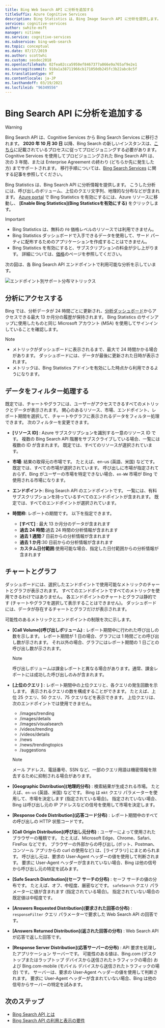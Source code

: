 ```yaml
---
title: Bing Web Search API に分析を追加する
titleSuffix: Azure Cognitive Services
description: Bing Statistics は、Bing Image Search API に分析を提供します。 分析には、呼び出しのボリューム、上位のクエリ文字列、地理的な分布などが含まれます。
services: cognitive-services
author: swhite-msft
manager: nitinme
ms.service: cognitive-services
ms.subservice: bing-web-search
ms.topic: conceptual
ms.date: 07/17/2019
ms.author: scottwhi
ms.custom: seodec2018
ms.openlocfilehash: 02fea02cca5950ef8467377a866e9a765af9e2e1
ms.sourcegitcommit: 910a1a38711966cb171050db245fc3b22abc8c5f
ms.translationtype: HT
ms.contentlocale: ja-JP
ms.lasthandoff: 03/19/2021
ms.locfileid: "96349556"
---
```

# <a name="add-analytics-to-the-bing-search-apis"></a>Bing Search API に分析を追加する

> [!WARNING]
> Bing Search API は、Cognitive Services から Bing Search Services に移行されます。 **2020 年 10 月 30 日** 以降、Bing Search の新しいインスタンスは、[こちら](/bing/search-apis/bing-web-search/create-bing-search-service-resource)に記載されているプロセスに従ってプロビジョニングする必要があります。
> Cognitive Services を使用してプロビジョニングされた Bing Search API は、次の 3 年間、または Enterprise Agreement の終わり (どちらか先に発生した方) までサポートされます。
> 移行手順については、[Bing Search Services](/bing/search-apis/bing-web-search/create-bing-search-service-resource) に関する記事を参照してください。

Bing Statistics は、Bing Search API に分析情報を提供します。 こうした分析には、呼び出しのボリューム、上位のクエリ文字列、地理的な分布などが含まれます。 [Azure portal](https://ms.portal.azure.com) で Bing Statistics を有効にするには、Azure リソースに移動し、 **[Enable Bing Statistics]\(Bing Statisticsを有効にする\)** をクリックします。

> [!IMPORTANT]
> * Bing Statistics は、無料の `F0` 価格レベルのリソースでは利用できません。
> * Bing Statistics ダッシュボードで入手できるデータを使用して、サード パーティに配布するためのアプリケーションを作成することはできません。
> * Bing Statistics を有効にすると、サブスクリプションの料金が少し上がります。 詳細については、[価格](https://aka.ms/bingstatisticspricing)のページを参照してください。


次の図は、各 Bing Search API エンドポイントで利用可能な分析を示しています。

![エンドポイント別サポート分布マトリックス](./media/bing-statistics/bing-statistics-matrix.png)

## <a name="access-your-analytics"></a>分析にアクセスする

Bing では、分析データが 24 時間ごとに更新され、[分析ダッシュボード](https://bingapistatistics.com)からアクセスできる最大 13 か月分の履歴が保持されます。 Bing Statistics のサインアップに使用したものと同じ Microsoft アカウント (MSA) を使用してサインインしていることを確認します。

> [!NOTE]  
> * メトリックがダッシュボードに表示されるまで、最大で 24 時間かかる場合があります。 ダッシュボードには、データが最後に更新された日時が表示されます。  
> * メトリックは、Bing Statistics アドインを有効にした時点から利用できるようになります。

## <a name="filter-the-data"></a>データをフィルター処理する

既定では、チャートやグラフには、ユーザーがアクセスできるすべてのメトリックとデータが表示されます。 関心のあるリソース、市場、エンドポイント、レポート期間を選択して、チャートやグラフに表示されるデータをフィルター処理できます。 次のフィルターを変更できます。

- **[リソース ID]** : Azure サブスクリプションを識別する一意のリソース ID です。 複数の Bing Search API 階層をサブスクライブしている場合、一覧には複数の ID が含まれます。 既定では、すべてのリソースが選択されています。  
  
- **市場**: 結果の取得元の市場です。 たとえば、en-us (英語、米国) などです。 既定では、すべての市場が選択されています。 呼び出しに市場が指定されておらず、Bing がユーザーの市場を特定できない場合、`en-WW` 市場が Bing で使用される市場になります。  
  
- **エンドポイント**: Bing Search API のエンドポイントです。 一覧には、有料サブスクリプションを持っているすべてのエンドポイントが含まれます。 既定では、すべてのエンドポイントが選択されています。  

- **時間枠**: レポートの期間です。 以下を指定できます。
  - **[すべて]** : 最大 13 か月分のデータが含まれます  
  - **過去 24 時間**:過去 24 時間の分析情報が含まれます  
  - **過去 1 週間**:7 日前からの分析情報が含まれます  
  - **過去 1 か月**:30 日前からの分析情報が含まれます  
  - **カスタム日付範囲**:使用可能な場合、指定した日付範囲からの分析情報が含まれます  

## <a name="charts-and-graphs"></a>チャートとグラフ

ダッシュボードには、選択したエンドポイントで使用可能なメトリックのチャートとグラフが表示されます。 すべてのエンドポイントですべてのメトリックを使用できるわけではありません。 各エンドポイントのチャートとグラフは静的です (チャートやグラフを選択して表示することはできません)。 ダッシュボードには、データが存在するチャートとグラフだけが表示されます。

<!--
For example, if you don't include the User-Agent header in your calls, the dashboard will not include device-related graphs.
-->

可能性のあるメトリックとエンドポイントの制限を次に示します。

- **[Call Volume]\(呼び出しボリューム\)** : レポート期間中に行われた呼び出しの数を示します。 レポート期間が 1 日の場合、グラフには 1 時間ごとの呼び出し数が示されます。 それ以外の場合、グラフにはレポート期間の 1 日ごとの呼び出し数が示されます。  
  
  > [!NOTE]
  > 呼び出しボリュームは課金レポートと異なる場合があります。通常、課金レポートには成功した呼び出しのみが含まれます。

- **[上位のクエリ ]** : レポート期間中の上位クエリと、各クエリの発生回数を示します。 表示されるクエリの数を構成することができます。 たとえば、上位 25 クエリ、50 クエリ、75 クエリなどを表示できます。 上位クエリは、次のエンドポイントでは使用できません。  

  - /images/trending
  - /images/details
  - /images/visualsearch
  - /videos/trending
  - /videos/details
  - /news
  - /news/trendingtopics
  - /suggestions  
  
  > [!NOTE]  
  > メール アドレス、電話番号、SSN など、一部のクエリ用語は機密情報を除去するために抑制される場合があります。

- **[Geographic Distribution]\(地理的分布\)** : 検索結果が生成される市場。 たとえば、`en-us` (英語、米国) などです。 Bing は `mkt` クエリ パラメーターを使用して、市場を決定します (指定されている場合)。 指定されていない場合、Bing は呼び出し元の IP アドレスなどの信号を使用して市場を決定します。

- **[Response Code Distribution]\(応答コード分布\)** : レポート期間中のすべての呼び出しの HTTP 状態コードです。

- **[Call Origin Distribution]\(呼び出し元分布\)** : ユーザーによって使用されたブラウザーの種類です。 たとえば、Microsoft Edge、Chrome、Safari、FireFox などです。 ブラウザーの外部からの呼び出し (ボット、Postman、コンソール アプリからの curl の使用など) は、[ライブラリ] にまとめられます。 呼び出し元は、要求の User-Agent ヘッダーの値を使用して判断されます。 要求に User-Agent ヘッダーが含まれていない場合、Bing は他の信号から呼び出し元の特定を試みます。  

- **[Safe Search Distribution]\(セーフ サーチの分布\)** : セーフ サーチの値の分布です。 たとえば、オフ、中程度、厳密などです。 `safeSearch` クエリ パラメーターに値が含まれます (指定されている場合)。 指定されていない場合の既定値は中程度です。  

- **[Answers Requested Distribution]\(要求された回答の分布\)** : `responseFilter` クエリ パラメーターで要求した Web Search API の回答です。  

- **[Answers Returned Distribution]\(返された回答の分布\)** : Web Search API が応答で返した回答です。

- **[Response Server Distribution]\(応答サーバーの分布\)** : API 要求を処理したアプリケーション サーバーです。 可能性のある値は、Bing.com (デスクトップまたはラップトップ デバイスから送信されたトラフィックの場合) および Bing.com-mobile (モバイル デバイスから送信されたトラフィックの場合) です。 サーバーは、要求の User-Agent ヘッダーの値を使用して判断されます。 要求に User-Agent ヘッダーが含まれていない場合、Bing は他の信号からサーバーの特定を試みます。

## <a name="next-steps"></a>次のステップ

* [Bing Search API とは](bing-api-comparison.md)
* [Bing Search API の利用と表示の要件](use-display-requirements.md)